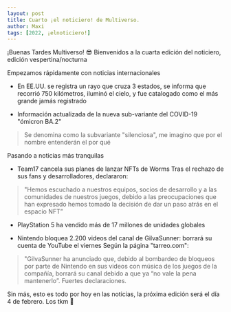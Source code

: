 ```yaml
---
layout: post
title: Cuarto ¡el noticiero! de Multiverso.
author: Maxi
tags: [2022, ¡elnoticiero!]
---
```


¡Buenas Tardes Multiverso! 😎
Bienvenidos a la cuarta edición del noticiero, edición vespertina/nocturna

Empezamos rápidamente con noticias internacionales

- En EE.UU. se registra un rayo que cruza 3 estados, se informa que recorrió 750 kilómetros, iluminó el cielo, y fue catalogado como el más grande jamás registrado

- Información actualizada de la nueva sub-variante del COVID-19 "ómicron BA.2"
> Se denomina como la subvariante "silenciosa", me imagino que por el nombre entenderán el por qué

Pasando a noticias más tranquilas

- Team17 cancela sus planes de lanzar NFTs de Worms
Tras el rechazo de sus fans y desarrolladores, declararon:
> "Hemos escuchado a nuestros equipos, socios de desarrollo y a las comunidades de nuestros juegos, debido a las preocupaciones que han expresado hemos tomado la decisión de dar un paso atrás en el espacio NFT”


- PlayStation 5 ha vendido más de 17 millones de unidades globales

- Nintendo bloquea 2.200 videos del canal de GilvaSunner: borrará su cuenta de YouTube el viernes
Según la página "tarreo.com":  
> "GilvaSunner ha anunciado que, debido al bombardeo de bloqueos por parte de Nintendo en sus videos con música de los juegos de la compañía, borrará su canal debido a que ya “no vale la pena mantenerlo”. Fuertes declaraciones.


Sin más, esto es todo por hoy en las noticias, la próxima edición será el día 4 de febrero.
Los tkm 💖
